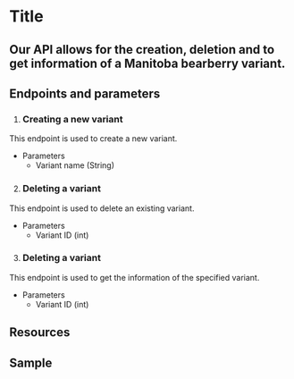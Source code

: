 
# Title

## Our API allows for the creation, deletion and to get information of a Manitoba bearberry variant.


## Endpoints and parameters 
1. ### Creating a new variant
 This endpoint is used to create a new variant.
   * Parameters  
      * Variant name (String)
  
2. ### Deleting a variant
This endpoint is used to delete an existing variant.
   * Parameters  
     * Variant ID (int)
   
3. ### Deleting a variant
This endpoint is used to get the information of the specified variant.
   * Parameters 
     * Variant ID (int)

## Resources


## Sample
